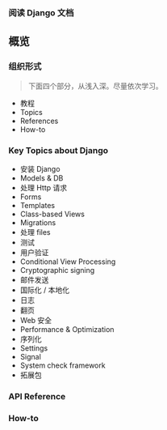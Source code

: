 ### 阅读 Django 文档

## 概览

### 组织形式
> 下面四个部分，从浅入深。尽量依次学习。

- 教程
- Topics
- References
- How-to

### Key Topics about Django
- 安装 Django
- Models & DB
- 处理 Http 请求
- Forms
- Templates
- Class-based Views
- Migrations
- 处理 files
- 测试
- 用户验证
- Conditional View Processing
- Cryptographic signing
- 邮件发送
- 国际化 / 本地化
- 日志
- 翻页
- Web 安全
- Performance & Optimization
- 序列化
- Settings
- Signal
- System check framework
- 拓展包

### API Reference

### How-to
